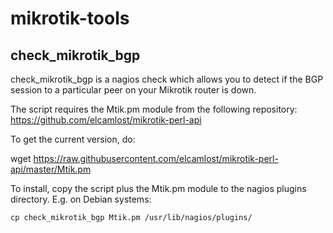 # mikrotik-tools

## check_mikrotik_bgp

check_mikrotik_bgp is a nagios check which allows you to detect if the
BGP session to a particular peer on your Mikrotik router is down.

The script requires the Mtik.pm module from the following repository:
https://github.com/elcamlost/mikrotik-perl-api

To get the current version, do:

wget https://raw.githubusercontent.com/elcamlost/mikrotik-perl-api/master/Mtik.pm

To install, copy the script plus the Mtik.pm module to the nagios
plugins directory. E.g. on Debian systems:

    cp check_mikrotik_bgp Mtik.pm /usr/lib/nagios/plugins/
